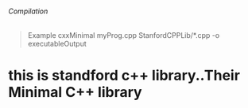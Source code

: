 ###### Compilation

> Example
cxxMinimal myProg.cpp StanfordCPPLib/*.cpp -o executableOutput

# this is standford c++ library..Their Minimal C++ library
